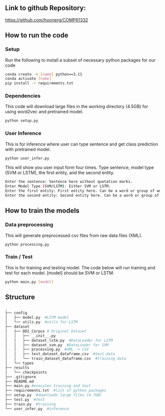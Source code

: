 ## Link to github Repository:
https://github.com/hoonerg/COMP61332

## How to run the code

### Setup
Run the following to install a subset of necessary python packages for our code
```sh
conda create -n [name] python==3.11
conda activate [name]
pip install -r requirements.txt
```

### Dependencies
This code will download large files in the working directory (4.5GB) for using word2vec and pretrained model.
```sh
python setup.py
```

### User Inference
This is for inference where user can type sentence and get class prediction with pretrained model.
```sh
python user_infer.py
```
This will show you user input form four times.
Type sentence, model type (SVM or LSTM), the first entity, and the second entity.
```sh
Enter the sentence: Sentence here without quotation marks.
Enter Model Type (SVM/LSTM): Either SVM or LSTM.
Enter the first entity: First entity here. Can be a word or group of words
Enter the second entity: Second entity here. Can be a word or group of words
```

## How to train the models

### Data preprocessing
This will generate preprocessed csv files from raw data files (XML).
```sh
python processing.py
```

### Train / Test
This is for training and testing model.
The code below will run training and test for each model. [model] should be SVM or LSTM.
```sh
python main.py [model]
```

## Structure

```sh
.
├── config
│   ├── model.py  #LSTM model
│   └── utils.py  #utils for LSTM
├── dataset
│   ├── DDI_Corpus # Original Dataset
│   │   ├── __init__.py
│   │   ├── dataset_lstm.py  #DataLoader for LSTM
│   │   ├── dataset_svm.py  #DataLoader for SVM
│   │   ├── processing.py  #XML -> CSV
│   │   ├── test_dataset_dataframe.csv  #test data
│   │   └── train_dataset_dataframe.csv  #training data
│   └── types
├── results
│   └── checkpoints
├── .gitignore
├── README.md
├── main.py #executes training and test
├── requirements.txt  #list of python packages
├── setup.py  #downloads large files (4.7GB)
├── test.py  #test
├── train.py  #training
└── user_infer.py  #inference

```
